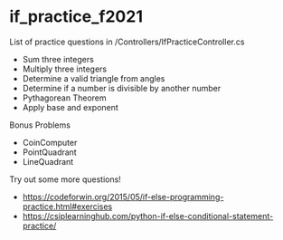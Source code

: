 # if_practice_f2021

List of practice questions in /Controllers/IfPracticeController.cs
- Sum three integers
- Multiply three integers
- Determine a valid triangle from angles
- Determine if a number is divisible by another number
- Pythagorean Theorem
- Apply base and exponent

Bonus Problems
- CoinComputer
- PointQuadrant
- LineQuadrant


Try out some more questions!
- https://codeforwin.org/2015/05/if-else-programming-practice.html#exercises
- https://csiplearninghub.com/python-if-else-conditional-statement-practice/
